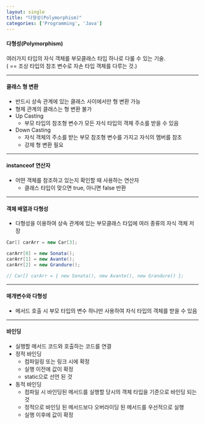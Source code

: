 ```yaml
---
layout: single
title: "다형성(Polymorphism)"
categories: ['Programming', 'Java']
---
```

   
#### 다형성(Polymorphism) 
여러가지 타입의 자식 객체를 부모클래스 타입 하나로 다룰 수 있는 기술.   
( == 조상 타입의 참조 변수로 자손 타입 객체를 다루는 것.)   
   
***   
#### 클래스 형 변환
* 반드시 상속 관계에 있는 클래스 사이에서만 형 변환 가능
* 형제 관계의 클래스는 형 변환 불가
* Up Casting
    * 부모 타입의 참조형 변수가 모든 자식 타입의 객체 주소를 받을 수 있음
* Down Casting
    * 자식 객체의 주소를 받는 부모 참조형 변수를 가지고 자식의 멤버를 참조
    * 강제 형 변환 필요   
   
***
#### instanceof 연산자
* 어떤 객체를 참조하고 있는지 확인할 때 사용하는 연산자
    * 클래스 타입이 맞으면 true, 아니면 false 반환   
   
***
#### 객체 배열과 다형성
* 다형성을 이용하여 상속 관계에 있는 부모클래스 타입에 여러 종류의 자식 객체 저장   
``` java
Car[] carArr = new Car[3];

carArr[0] = new Sonata();
carArr[1] = new Avante();
carArr[2] = new Grandure();

// Car[] carArr = { new Sonata(), new Avante(), new Grandure() };
```   
   
***
#### 매개변수와 다형성
* 메서드 호출 시 부모 타입의 변수 하나만 사용하여 자식 타입의 객체를 받을 수 있음    
   
***
#### 바인딩
* 실행할 메서드 코드와 호출하는 코드를 연결
* 정적 바인딩
    * 컴파일링 또는 링크 시에 확정
    * 실행 이전에 값이 확정
    * static으로 선언 된 것   
* 동적 바인딩
    * 컴파일 시 바인딩된 메서드를 실행할 당시의 객체 타입을 기준으로 바인딩 되는 것
    * 정적으로 바인딩 된 메서드보다 오버라이딩 된 메서드를 우선적으로 실행
    * 실행 이후에 값이 확정   
   
